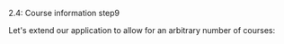 2.4: Course information step9

Let's extend our application to allow for an arbitrary number of courses:
